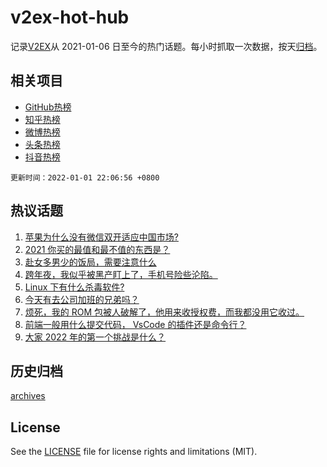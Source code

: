 # v2ex-hot-hub

 记录[V2EX](https://www.v2ex.com/)从 2021-01-06 日至今的热门话题。每小时抓取一次数据，按天[归档](archives)。
 
 ## 相关项目

- [GitHub热榜](https://github.com/snaildev/github-hot-hub)
- [知乎热榜](https://github.com/snaildev/zhihu-hot-hub)
- [微博热榜](https://github.com/snaildev/weibo-hot-hub)
- [头条热榜](https://github.com/snaildev/toutiao-hot-hub)
- [抖音热榜](https://github.com/snaildev/douyin-hot-hub)


 `更新时间：2022-01-01 22:06:56 +0800`

## 热议话题

1. [苹果为什么没有微信双开适应中国市场?](https://www.v2ex.com/t/825616)
1. [2021 你买的最值和最不值的东西是？](https://www.v2ex.com/t/825639)
1. [赴女多男少的饭局，需要注意什么](https://www.v2ex.com/t/825624)
1. [跨年夜，我似乎被黑产盯上了，手机号险些沦陷。](https://www.v2ex.com/t/825638)
1. [Linux 下有什么杀毒软件?](https://www.v2ex.com/t/825630)
1. [今天有去公司加班的兄弟吗？](https://www.v2ex.com/t/825620)
1. [烦死，我的 ROM 包被人破解了，他用来收授权费，而我都没用它收过。](https://www.v2ex.com/t/825596)
1. [前端一般用什么提交代码， VsCode 的插件还是命令行？](https://www.v2ex.com/t/825597)
1. [大家 2022 年的第一个挑战是什么？](https://www.v2ex.com/t/825614)

## 历史归档

[archives](archives)

## License

See the [LICENSE](LICENSE) file for license rights and limitations (MIT).
